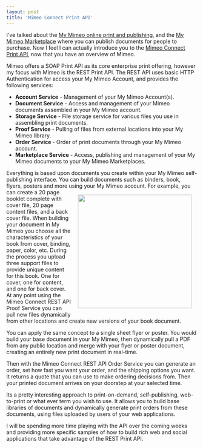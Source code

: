 ```yaml
---
layout: post
title: 'Mimeo Connect Print API'
---
```

I've talked about the <a href="http://www.kinlane.com/2010/10/my-mimeo-future-of-technology-and-printing/">My Mimeo online print and publishing</a>, and the <a href="http://www.kinlane.com/2010/10/my-mimeo-marketplace-creating-a-online-print-store/">My Mimeo Marketplace</a> where you can publish documents for people to purchase.   Now I feel I can actually introduce you to the <a href="http://www.mimeo.com/solutions/mimeo-connect.php">Mimeo Connect Print API</a>, now that you have an overview of Mimeo.<p></p>
Mimeo offers a SOAP Print API as its core enterprise print offering, however my focus with Mimeo is the REST Print API.    The REST API uses basic HTTP Authentication for access your My Mimeo Account, and provides the following services:
<ul class="mainlist">
	<li><strong>Account Service</strong> - Management of your My Mimeo Account(s).</li>
	<li><strong>Document Service</strong> - Access and management of your Mimeo documents assembled in your My Mimeo account.</li>
	<li><strong>Storage Service</strong> - File storage service for various files you use in assembling print documents.</li>
	<li><strong>Proof Service</strong> - Pulling of files from external locations into your My Mimeo library.</li>
	<li><strong>Order Service </strong>- Order of print documents through your My Mimeo account.</li>
	<li><strong>Marketplace Service</strong> - Access, publishing and management of your My Mimeo documents to your My Mimeo Marketplaces.</li>
</ul>
Everything is based upon documents you create within your My Mimeo self-publishing interface.  You can build documents such as binders, book, flyers, posters and more using your My Mimeo account.
<img style="padding: 15px;" src="http://kinlane-productions.s3.amazonaws.com/mimeo-logo.jpg" alt="" width="300" align="right" />
For example, you can create a 20 page booklet complete with cover file, 20 page content files, and a back cover file.  When building your document in My Mimeo you choose all the characteristics of your book from cover, binding, paper, color, etc.  During the process you upload three support files to provide unique content for this book.  One for cover, one for content, and one for back cover.   At any point using the Mimeo Connect REST API Proof Service you can pull new files dynamically from other locations and create new versions of your book document.<p></p>
You can apply the same concept to a single sheet flyer or poster.  You would build your base document in your My Mimeo, then dynamically pull a PDF from any public location and merge with your flyer or poster document, creating an entirely new print document in real-time.<p></p>
Then with the Mimeo Connect REST API Order Service you can generate an order, set how fast you want your order, and the shipping options you want.  It returns a quote that you can use to make ordering decisions from.  Then your printed document arrives on your doorstep at your selected time.<p></p>
Its a pretty interesting approach to print-on-demand, self-publishing, web-to-print or what ever term you wish to use.  It allows you to build base libraries of documents and dynamically generate print orders from these documents, using files uploaded by users of your web applications.<p></p>
I will be spending more time playing with the API over the coming weeks and providing more specific samples of how to build rich web and social applications that take advantage of the REST Print API.